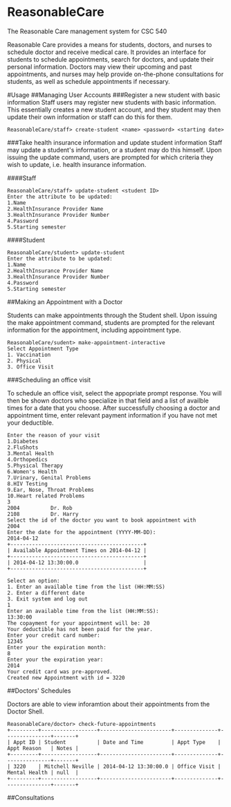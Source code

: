 ReasonableCare
==============

The Reasonable Care management system for CSC 540

Reasonable Care provides a means for students, doctors, and nurses to schedule doctor and receive medical care. 
It provides an interface for students to schedule appointments, search for doctors, and update their personal
information. Doctors may view their upcoming and past appointments, and nurses may help provide on-the-phone
consultations for students, as well as schedule appointments if necessary.


#Usage
##Managing User Accounts
###Register a new student with basic information
Staff users may register new students with basic information. This essentially creates a new student account, and they student may then update their own information or staff can do this for them.

    
    ReasonableCare/staff> create-student <name> <password> <starting date>
    
###Take health insurance information and update student information
Staff may update a student's information, or a student may do this himself. Upon issuing the update command, users are prompted for which criteria they wish to update, i.e. health insurance information.

####Staff

    ReasonableCare/staff> update-student <student ID>
    Enter the attribute to be updated: 
    1.Name 
    2.HealthInsurance Provider Name
    3.HealthInsurance Provider Number 
    4.Password
    5.Starting semester
    
####Student

    ReasonableCare/student> update-student
    Enter the attribute to be updated: 
    1.Name 
    2.HealthInsurance Provider Name
    3.HealthInsurance Provider Number 
    4.Password
    5.Starting semester

##Making an Appointment with a Doctor

Students can make appointments through the Student shell. Upon issuing the make appointment command, students are prompted for the relevant information for the appointment, including appointment type.

    ReasonableCare/sudent> make-appointment-interactive
    Select Appointment Type
    1. Vaccination
    2. Physical
    3. Office Visit
    
###Scheduling an office visit

To schedule an office visit, select the appopriate prompt response. You will then be shown doctors who specialize in that field and a list of availble times for a date that you choose. After successfully choosing a doctor and appointment time, enter relevant payment information if you have not met your deductible.

    Enter the reason of your visit 
    1.Diabetes 
    2.FluShots 
    3.Mental Health 
    4.Orthopedics 
    5.Physical Therapy 
    6.Women's Health
    7.Urinary, Genital Problems 
    8.HIV Testing 
    9.Ear, Nose, Throat Problems 
    10.Heart related Problems 
    3
    2004          Dr. Rob
    2108          Dr. Harry
    Select the id of the doctor you want to book appointment with
    2004
    Enter the date for the appointment (YYYY-MM-DD):
    2014-04-12
    +-------------------------------------------+
    | Available Appointment Times on 2014-04-12 |
    +-------------------------------------------+
    | 2014-04-12 13:30:00.0                     |
    +-------------------------------------------+
    
    Select an option: 
    1. Enter an available time from the list (HH:MM:SS)
    2. Enter a different date
    3. Exit system and log out
    1
    Enter an available time from the list (HH:MM:SS):
    13:30:00
    The copayment for your appointment will be: 20
    Your deductible has not been paid for the year.
    Enter your credit card number:
    12345
    Enter your the expiration month:
    8
    Enter your the expiration year:
    2014
    Your credit card was pre-approved.
    Created new Appointment with id = 3220
    
##Doctors' Schedules

Doctors are able to view inforamtion about their appointments from the Doctor Shell.

    ReasonableCare/doctor> check-future-appointments
    +---------+------------------+-----------------------+--------------+---------------+-------+
    | Appt ID | Student          | Date and Time         | Appt Type    | Appt Reason   | Notes |
    +---------+------------------+-----------------------+--------------+---------------+-------+
    | 3220    | Mitchell Neville | 2014-04-12 13:30:00.0 | Office Visit | Mental Health | null  |
    +---------+------------------+-----------------------+--------------+---------------+-------+

##Consultations


